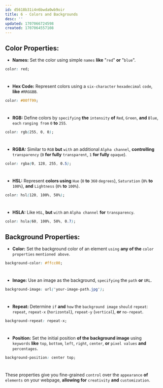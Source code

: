 ```yaml
---
id: d5618b31i4n6bwda0wb9oir
title: 6 - Colors and Backgrounds
desc: ''
updated: 1707066724598
created: 1707064557108
---
```


## Color Properties:

- **Names:** Set the color using simple     `names` **like** 
"`red`" **or** "`blue`".

```css
color: red;
```

#
- **Hex Code:** Represent colors using a `six-character` `hexadecimal` `code`, **like** `#RRGGBB`.

```css
color: #00ff99;
```

#
- **RGB:** Define colors by `specifying` **the** `intensity` **of** `Red`, `Green`, **and** `Blue`, `each` `ranging from` `0` **to** `255`.

```css
color: rgb(255, 0, 0);
```

#
- **RGBA:** Similar to `RGB` **but** `with` an additional `Alpha channel`, **controlling** `transparency` (`0` **for fully** `transparent`, `1` **for fully** `opaque`).

```css
color: rgba(0, 128, 255, 0.5);
```

#
- **HSL:** Represent **colors using** `Hue` (`0` **to** `360` `degrees`), `Saturation` (`0%` **to** `100%`), **and** `Lightness` (`0%` **to** `100%`).

```css
color: hsl(120, 100%, 50%);
```

#
- **HSLA:** Like `HSL`, **but** `with` an `Alpha channel` **for** `transparency`.

```css
color: hsla(60, 100%, 50%, 0.7);
```


## Background Properties:

- **Color:** Set the background color of an element `using` **any of the** `color properties` `mentioned above`.

```css
background-color: #ffcc00;
```

#
- **Image:** Use an image as the background, `specifying` the `path` **or** `URL`.

```css
background-image: url('your-image-path.jpg');
```

#
- **Repeat:** Determine `if` **and** `how` the `background image` `should` `repeat`: `repeat`, `repeat-x` (`horizontal`), `repeat-y` (`vertical`), **or** `no-repeat`.

```css
background-repeat: repeat-x; 
```

#
- **Position:** Set the initial position **of the background image** using `keywords` **like** `top`, `bottom`, `left`, `right`, `center`, **or** `pixel values` **and** `percentages`.

```css
background-position: center top;
```

#
These properties give you fine-grained `control` over the `appearance` **of** `elements` on your webpage, **allowing for** `creativity` **and** `customization`.